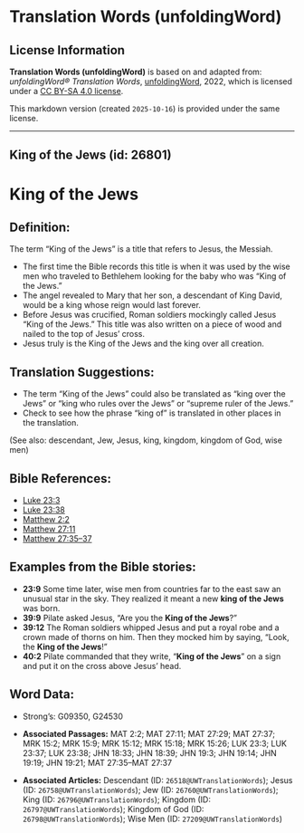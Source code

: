 # Translation Words (unfoldingWord)

## License Information

**Translation Words (unfoldingWord)** is based on and adapted from: _unfoldingWord® Translation Words_, [unfoldingWord](https://unfoldingword.org/utw), 2022, which is licensed under a [CC BY-SA 4.0 license](https://creativecommons.org/licenses/by-sa/4.0/legalcode.en).

This markdown version (created `2025-10-16`) is provided under the same license.



--------------------------------

## King of the Jews (id: 26801)

King of the Jews
================

Definition:
-----------

The term “King of the Jews” is a title that refers to Jesus, the Messiah.

* The first time the Bible records this title is when it was used by the wise men who traveled to Bethlehem looking for the baby who was “King of the Jews.”
* The angel revealed to Mary that her son, a descendant of King David, would be a king whose reign would last forever.
* Before Jesus was crucified, Roman soldiers mockingly called Jesus “King of the Jews.” This title was also written on a piece of wood and nailed to the top of Jesus’ cross.
* Jesus truly is the King of the Jews and the king over all creation.

Translation Suggestions:
------------------------

* The term “King of the Jews” could also be translated as “king over the Jews” or “king who rules over the Jews” or “supreme ruler of the Jews.”
* Check to see how the phrase “king of” is translated in other places in the translation.

(See also: descendant, Jew, Jesus, king, kingdom, kingdom of God, wise men)

Bible References:
-----------------

* [Luke 23:3](https://ref.ly/Luke23:3)
* [Luke 23:38](https://ref.ly/Luke23:38)
* [Matthew 2:2](https://ref.ly/Matt2:2)
* [Matthew 27:11](https://ref.ly/Matt27:11)
* [Matthew 27:35–37](https://ref.ly/Matt27:35-Matt27:37)

Examples from the Bible stories:
--------------------------------

* **23:9** Some time later, wise men from countries far to the east saw an unusual star in the sky. They realized it meant a new **king of the Jews** was born.
* **39:9** Pilate asked Jesus, “Are you the **King of the Jews**?”
* **39:12** The Roman soldiers whipped Jesus and put a royal robe and a crown made of thorns on him. Then they mocked him by saying, “Look, the **King of the Jews**!”
* **40:2** Pilate commanded that they write, “**King of the Jews**” on a sign and put it on the cross above Jesus’ head.

Word Data:
----------

* Strong’s: G09350, G24530

* **Associated Passages:** MAT 2:2; MAT 27:11; MAT 27:29; MAT 27:37; MRK 15:2; MRK 15:9; MRK 15:12; MRK 15:18; MRK 15:26; LUK 23:3; LUK 23:37; LUK 23:38; JHN 18:33; JHN 18:39; JHN 19:3; JHN 19:14; JHN 19:19; JHN 19:21; MAT 27:35–MAT 27:37
* **Associated Articles:** Descendant (ID: `26518@UWTranslationWords`); Jesus (ID: `26758@UWTranslationWords`); Jew (ID: `26760@UWTranslationWords`); King (ID: `26796@UWTranslationWords`); Kingdom (ID: `26797@UWTranslationWords`); Kingdom of God (ID: `26798@UWTranslationWords`); Wise Men (ID: `27209@UWTranslationWords`)

